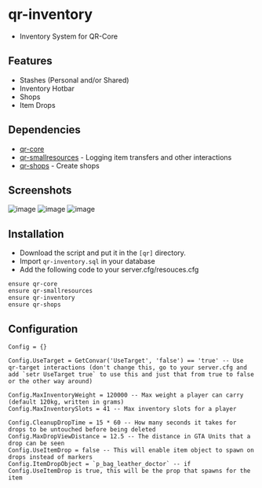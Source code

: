 # qr-inventory
- Inventory System for QR-Core

## Features
- Stashes (Personal and/or Shared)
- Inventory Hotbar
- Shops
- Item Drops

## Dependencies
- [qr-core](https://github.com/QRCore-RedM-Re/qr-core)
- [qr-smallresources](https://github.com/QRCore-RedM-Re/qr-smallresources) - Logging item transfers and other interactions
- [qr-shops](https://github.com/QRCore-RedM-Re/qr-shops) - Create shops

## Screenshots
![image](https://user-images.githubusercontent.com/101474430/232665287-27e6f830-58c4-4c66-9e06-6dc3a38de874.png)
![image](https://user-images.githubusercontent.com/101474430/232665345-c4d96270-a6bf-4068-b20c-344d9b03a7ea.png)
![image](https://user-images.githubusercontent.com/101474430/232665512-9484ce52-2389-4c27-85ca-934c83fe3c80.png)

## Installation
- Download the script and put it in the `[qr]` directory.
- Import `qr-inventory.sql` in your database
- Add the following code to your server.cfg/resouces.cfg

```
ensure qr-core
ensure qr-smallresources
ensure qr-inventory
ensure qr-shops
```

## Configuration
```
Config = {}

Config.UseTarget = GetConvar('UseTarget', 'false') == 'true' -- Use qr-target interactions (don't change this, go to your server.cfg and add `setr UseTarget true` to use this and just that from true to false or the other way around)

Config.MaxInventoryWeight = 120000 -- Max weight a player can carry (default 120kg, written in grams)
Config.MaxInventorySlots = 41 -- Max inventory slots for a player

Config.CleanupDropTime = 15 * 60 -- How many seconds it takes for drops to be untouched before being deleted
Config.MaxDropViewDistance = 12.5 -- The distance in GTA Units that a drop can be seen
Config.UseItemDrop = false -- This will enable item object to spawn on drops instead of markers
Config.ItemDropObject = `p_bag_leather_doctor` -- if Config.UseItemDrop is true, this will be the prop that spawns for the item
```
